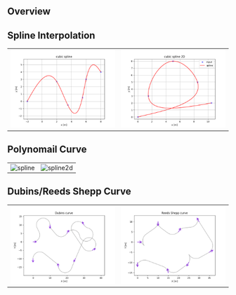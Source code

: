 Overview
----------



Spline Interpolation
----------

|                                    |                                         |
| :--------------------------------: | :-------------------------------------: |
| ![spline](figure/cubic_spline.png) | ![spline2d](figure/cubic_spline_2D.png) |

Polynomail Curve
----------

|                                    |                                         |
| :--------------------------------: | :-------------------------------------: |
| ![spline](figure/cubic_polynomial.gif) | ![spline2d](figure/quintic_polynomial.gif) |

Dubins/Reeds Shepp Curve
----------

|                                    |                                         |
| :--------------------------------: | :-------------------------------------: |
| ![dubins](figure/dubins_curve.png) | ![Reeds Shepp](figure/rs_curve.png) |